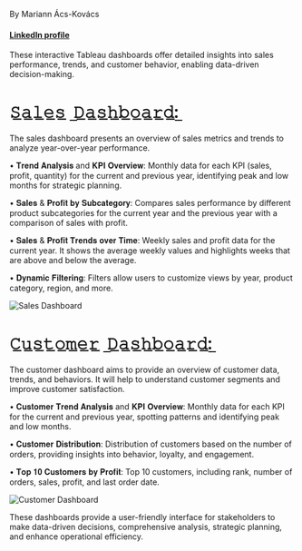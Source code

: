 By Mariann Ács-Kovács

#### [LinkedIn profile](https://www.linkedin.com/in/mariann-%C3%A1cs-kov%C3%A1cs-10032b299/)

These interactive Tableau dashboards offer detailed insights into sales performance, trends, and customer behavior, enabling data-driven decision-making.

# 𝚂̲𝚊̲𝚕̲𝚎̲𝚜̲ ̲𝙳̲𝚊̲𝚜̲𝚑̲𝚋̲𝚘̲𝚊̲𝚛̲𝚍̲:̲

The sales dashboard presents an overview of sales metrics and trends to analyze year-over-year performance.

 • 𝐓𝐫𝐞𝐧𝐝 𝐀𝐧𝐚𝐥𝐲𝐬𝐢𝐬 and 𝐊𝐏𝐈 𝐎𝐯𝐞𝐫𝐯𝐢𝐞𝐰: Monthly data for each KPI (sales, profit, quantity) for the current and previous year, identifying peak and low months for strategic planning.
 
 • 𝐒𝐚𝐥𝐞𝐬 & 𝐏𝐫𝐨𝐟𝐢𝐭 𝐛𝐲 𝐒𝐮𝐛𝐜𝐚𝐭𝐞𝐠𝐨𝐫𝐲: Compares sales performance by different product subcategories for the current year and the previous year with a comparison of sales with profit.
 
 • 𝐒𝐚𝐥𝐞𝐬 & 𝐏𝐫𝐨𝐟𝐢𝐭 𝐓𝐫𝐞𝐧𝐝𝐬 𝐨𝐯𝐞𝐫 𝐓𝐢𝐦𝐞: Weekly sales and profit data for the current year. It shows the average weekly values and highlights weeks that are above and below the average.
 
 • 𝐃𝐲𝐧𝐚𝐦𝐢𝐜 𝐅𝐢𝐥𝐭𝐞𝐫𝐢𝐧𝐠: Filters allow users to customize views by year, product category, region, and more.



![Sales Dashboard](https://github.com/user-attachments/assets/040fcb6a-695b-4e29-a7b6-35b466d8c5e4)



 


# 𝙲̲𝚞̲𝚜̲𝚝̲𝚘̲𝚖̲𝚎̲𝚛̲ ̲𝙳̲𝚊̲𝚜̲𝚑̲𝚋̲𝚘̲𝚊̲𝚛̲𝚍̲:̲

The customer dashboard aims to provide an overview of customer data, trends, and behaviors. It will help to understand customer segments and improve customer satisfaction.

 • 𝐂𝐮𝐬𝐭𝐨𝐦𝐞𝐫 𝐓𝐫𝐞𝐧𝐝 𝐀𝐧𝐚𝐥𝐲𝐬𝐢𝐬 and 𝐊𝐏𝐈 𝐎𝐯𝐞𝐫𝐯𝐢𝐞𝐰: Monthly data for each KPI for the current and previous year, spotting patterns and identifying peak and low months.
 
 • 𝐂𝐮𝐬𝐭𝐨𝐦𝐞𝐫 𝐃𝐢𝐬𝐭𝐫𝐢𝐛𝐮𝐭𝐢𝐨𝐧: Distribution of customers based on the number of orders, providing insights into behavior, loyalty, and engagement.
 
 • 𝐓𝐨𝐩 𝟏𝟎 𝐂𝐮𝐬𝐭𝐨𝐦𝐞𝐫𝐬 𝐛𝐲 𝐏𝐫𝐨𝐟𝐢𝐭: Top 10 customers, including rank, number of orders, sales, profit, and last order date.


![Customer Dashboard](https://github.com/user-attachments/assets/610a4497-d8a1-4126-a5b8-a639aade6b98)

 
 

These dashboards provide a user-friendly interface for stakeholders to make data-driven decisions, comprehensive analysis, strategic planning, and enhance operational efficiency.
